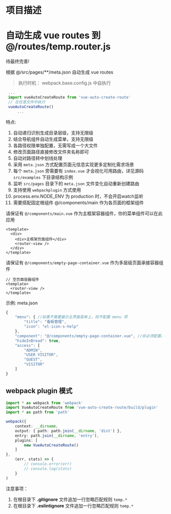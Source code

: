 # 项目描述

# 自动生成 vue routes 到 @/routes/temp.router.js

待最终完善!

根据 @/src/pages/**/meta.json 自动生成 vue routes

> 执行时机： webpack.base.config.js 中自执行

``` js
 ...
 import vueAutoCreateRoute from 'vue-auto-create-route'
 // 在任意文件中执行
 vueAutoCreateRoute()
     ...
```

特点:

1. 自动递归识别生成目录层级，支持无限级
2. 结合导航组件自动生成菜单，支持无限级
3. 各路径权限单独配置，无需写成一个大文件
3. 修改页面路径直接修改文件夹名称即可
4. 自动对路径转中划线处理
5. 采用 `meta.json` 方式配置页面元信息实现更多定制化需求场景
6. 每个 `meta.json` 旁需要有 `index.vue` 才会视化可用路由，详见源码 `src/examples` 下目录结构示例
6. 监听 `src/pages` 目录下的 `meta.json` 文件变化自动重新创建路由
7. 支持使用 `webpackplugin` 方式使用
8. process.env.NODE_ENV 为 production 时，不会开启watch监听
9. 需要搭配固定根组件 @/components/main 作为各页面的框架组件

请保证有 `@/components/main.vue` 作为主框架容器组件，你的菜单组件可以在此应用

``` vue
<template>
  <div>
    <div>主框架页面组件</div>
    <router-view />
  </div>
</template>
```

请保证有 `@/components/empty-page-container.vue` 作为多层级页面承接容器组件

``` vue
// 空页面容器组件
<template>
  <router-view />
</template>
```

示例: meta.json

``` js
{
    "menu": { //如果不需要展示主界面菜单上，则不配置 menu 项
        "title": "看板管理",
        "icon": "el-icon-s-help"
    },
    "component": "@/components/empty-page-container.vue", //非必须配置，手动改变页面对应的组件，通常不需要配置
    "hideInBread": true,
    "access": [
        "ADMIN",
        "USER VISITOR",
        "GUEST",
        "VISITOR"
    ]
}
```

## webpack plugin 模式

``` ts
import * as webpack from 'webpack'
import VueAutoCreateRoute from 'vue-auto-create-route/build/plugin'
import * as path from 'path'

webpack({
    context: __dirname,
    output: { path: path.join(__dirname, 'dist') },
    entry: path.join(__dirname, 'entry'),
    plugins: [
        new VueAutoCreateRoute()
    ]
},
    (err, stats) => {
        // console.error(err)
        // console.log(stats)
    }
)
```

注意事项：

1. 在根目录下 **.gitignore** 文件追加一行忽略匹配规则 `temp.*`
2. 在根目录下 **.eslintignore** 文件追加一行忽略匹配规则 `temp.*`

